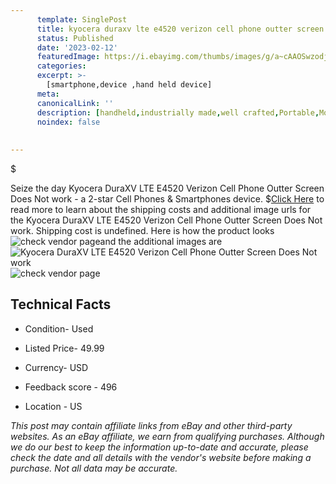 ```yaml
---
      template: SinglePost
      title: kyocera duraxv lte e4520 verizon cell phone outter screen does not work
      status: Published
      date: '2023-02-12'
      featuredImage: https://i.ebayimg.com/thumbs/images/g/a~cAAOSwzodjrnzm/s-l225.jpg
      categories: 
      excerpt: >-
        [smartphone,device ,hand held device]
      meta:
      canonicalLink: ''
      description: [handheld,industrially made,well crafted,Portable,Mobile,Compact,Convenient,Lightweight,Maneuverable,Man-portable,Miniature,Carriable,Hand-held,Light,Holdable,Transportable,Mobile device,Pocket-sized,On-the-go,Wireless,Cordless,Compact size,Convenient size, smartphone,device ,hand held device]
      noindex: false
      
        
---
```

$

Seize the day Kyocera DuraXV LTE E4520 Verizon Cell Phone Outter Screen Does Not work - a 2-star Cell Phones & Smartphones device.
$[Click Here](https://www.ebay.com/itm/364094498195?hash=item54c5b92593%3Ag%3Aa%7EcAAOSwzodjrnzm&mkevt=1&mkcid=1&mkrid=711-53200-19255-0&campid=%253CePNCampaignId%253E&customid=%253CreferenceId%253E&toolid=10049) to read more to learn about the shipping costs and additional image urls for the Kyocera DuraXV LTE E4520 Verizon Cell Phone Outter Screen Does Not work. Shipping cost is undefined. Here is how the product looks ![check vendor page](https://i.ebayimg.com/thumbs/images/g/a~cAAOSwzodjrnzm/s-l225.jpg)and the additional images are![Kyocera DuraXV LTE E4520 Verizon Cell Phone Outter Screen Does Not work](https://i.ebayimg.com/images/g/a~cAAOSwzodjrnzm/s-l1600.jpg)![check vendor page](https://origin-galleryplus.ebayimg.com/ws/web/364094498195_2_0_1/225x225.jpg,https://origin-galleryplus.ebayimg.com/ws/web/364094498195_3_0_1/225x225.jpg,https://origin-galleryplus.ebayimg.com/ws/web/364094498195_4_0_1/225x225.jpg,https://origin-galleryplus.ebayimg.com/ws/web/364094498195_5_0_1/225x225.jpg,https://origin-galleryplus.ebayimg.com/ws/web/364094498195_6_0_1/225x225.jpg,https://origin-galleryplus.ebayimg.com/ws/web/364094498195_7_0_1/225x225.jpg,https://origin-galleryplus.ebayimg.com/ws/web/364094498195_8_0_1/225x225.jpg,https://origin-galleryplus.ebayimg.com/ws/web/364094498195_9_0_1/225x225.jpg,https://origin-galleryplus.ebayimg.com/ws/web/364094498195_10_0_1/225x225.jpg)



 ## Technical Facts 



     
      

 - Condition- Used 


      

 - Listed Price- 49.99 


      

 - Currency- USD 


      

 - Feedback score - 496 


      

 - Location - US 


      
      

 *_This post may contain affiliate links from eBay and other third-party websites. As an eBay affiliate, we earn from qualifying purchases. Although we do our best to keep the information up-to-date and accurate, please check the date and all details with the vendor's website before making a purchase. Not all data may be accurate._*






